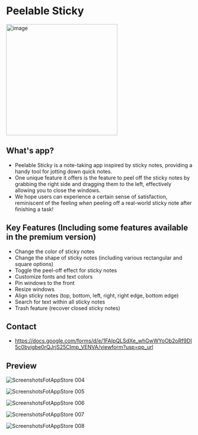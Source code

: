 # Peelable Sticky

<img width="300" alt="image" src="https://i.imgur.com/vRozowM.png">

## What's app?

- Peelable Sticky is a note-taking app inspired by sticky notes, providing a handy tool for jotting down quick notes. 
- One unique feature it offers is the feature to peel off the sticky notes by grabbing the right side and dragging them to the left, effectively allowing you to close the windows.
- We hope users can experience a certain sense of satisfaction, reminiscent of the feeling when peeling off a real-world sticky note after finishing a task!

## Key Features (Including some features available in the premium version)
- Change the color of sticky notes
- Change the shape of sticky notes (including various rectangular and square options)
- Toggle the peel-off effect for sticky notes
- Customize fonts and text colors
- Pin windows to the front
- Resize windows
- Align sticky notes (top, bottom, left, right, right edge, bottom edge)
- Search for text within all sticky notes
- Trash feature (recover closed sticky notes)

## Contact
- https://docs.google.com/forms/d/e/1FAIpQLSdXe_whGwWYoOb2oRf9DI5c0byigbe0rQJrjS25CImp_VENVA/viewform?usp=pp_url

## Preview

![ScreenshotsFotAppStore 004](https://github.com/pommdau/peelable-sticky.github.io/assets/29433103/bb49485c-803a-4eb3-a6e6-54126f71b582)

![ScreenshotsFotAppStore 005](https://github.com/pommdau/peelable-sticky.github.io/assets/29433103/00b40a76-7bb3-481f-990c-dc5a4026597d)

![ScreenshotsFotAppStore 006](https://github.com/pommdau/peelable-sticky.github.io/assets/29433103/12df2181-b97d-421d-811d-ac94b1eff4f3)

![ScreenshotsFotAppStore 007](https://github.com/pommdau/peelable-sticky.github.io/assets/29433103/c7008d66-0728-4928-a559-12d8551f3428)

![ScreenshotsFotAppStore 008](https://github.com/pommdau/peelable-sticky.github.io/assets/29433103/efcc1d8a-51db-4e7e-a42a-aca6e1074af9)
